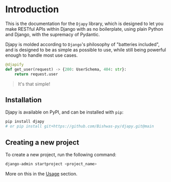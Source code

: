 # Introduction

This is the documentation for the `Djapy` library, which is designed to let you make RESTful APIs
within Django with as no boilerplate, using plain Python and Django, with the supremacy of Pydantic.

Djapy is molded according to `Django`'s philosophy of "batteries included", and is designed to
be as simple as possible to use, while still being powerful enough to handle most use cases.

```python
@djapify
def get_user(request) -> {200: UserSchema, 404: str}:
    return request.user
```

> It's that simple!

## Installation

Djapy is available on PyPI, and can be installed with `pip`:

```bash
pip install djapy
# or pip install git+https://github.com/Bishwas-py/djapy.git@main
```

## Creating a new project

To create a new project, run the following command:

```bash
django-admin startproject <project_name>
```

More on this in the [Usage](https://bishwas-py.github.io/djapy/usage/) section.